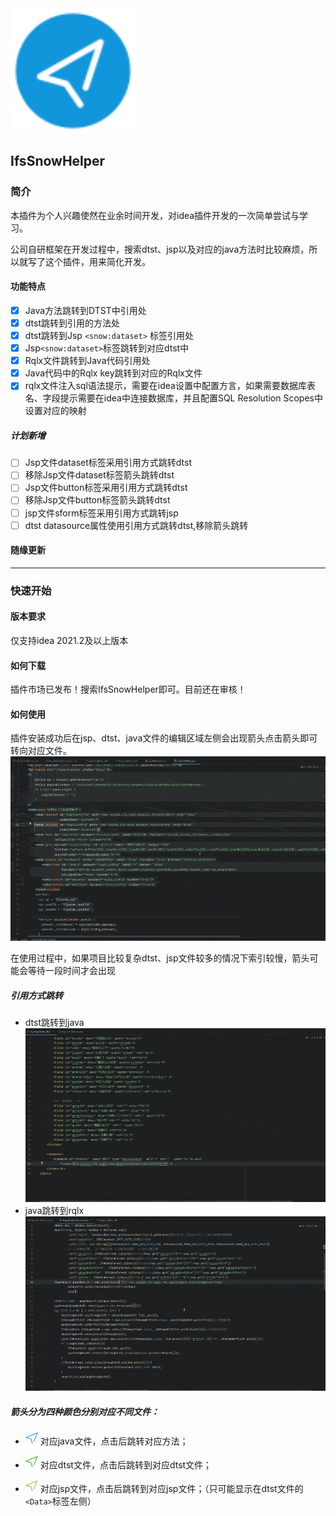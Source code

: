 <img src="src/main/resources/META-INF/pluginIcon.svg"  alt="helperLogo" width="200">

## IfsSnowHelper

### 简介

本插件为个人兴趣使然在业余时间开发，对idea插件开发的一次简单尝试与学习。

公司自研框架在开发过程中，搜索dtst、jsp以及对应的java方法时比较麻烦，所以就写了这个插件，用来简化开发。

#### 功能特点

- [x] Java方法跳转到DTST中引用处
- [x] dtst跳转到引用的方法处
- [x] dtst跳转到Jsp `<snow:dataset>` 标签引用处
- [x] Jsp`<snow:dataset>`标签跳转到对应dtst中
- [x] Rqlx文件跳转到Java代码引用处
- [x] Java代码中的Rqlx key跳转到对应的Rqlx文件
- [x] rqlx文件注入sql语法提示，需要在idea设置中配置方言，如果需要数据库表名、字段提示需要在idea中连接数据库，并且配置SQL
  Resolution Scopes中设置对应的映射

##### 计划新增

- [ ] Jsp文件dataset标签采用引用方式跳转dtst
- [ ] 移除Jsp文件dataset标签箭头跳转dtst
- [ ] Jsp文件button标签采用引用方式跳转dtst
- [ ] 移除Jsp文件button标签箭头跳转dtst
- [ ] jsp文件sform标签采用引用方式跳转jsp
- [ ] dtst datasource属性使用引用方式跳转dtst,移除箭头跳转

#### 随缘更新

---

### 快速开始

#### 版本要求

仅支持idea 2021.2及以上版本

#### 如何下载

插件市场已发布！搜索IfsSnowHelper即可。目前还在审核！

#### 如何使用

插件安装成功后在jsp、dtst、java文件的编辑区域左侧会出现箭头点击箭头即可转向对应文件。
![](/image/jsp2dtst.gif)

在使用过程中，如果项目比较复杂dtst、jsp文件较多的情况下索引较慢，箭头可能会等待一段时间才会出现

##### 引用方式跳转

- dtst跳转到java
  ![](/image/dtst2java.gif)
- java跳转到rqlx
  ![](/image/java2rqlx.gif)

##### 箭头分为四种颜色分别对应不同文件：

- <img src="src/main/resources/icons/go-blue.svg" alt="blue" width="20" > 对应java文件，点击后跳转对应方法；

- <img src="src/main/resources/icons/go-green.svg" alt="green" width="20" > 对应dtst文件，点击后跳转到对应dtst文件；

- <img src="src/main/resources/icons/go-yellow.svg" alt="yellow" width="20" > 对应jsp文件，点击后跳转到对应jsp文件；（只可能显示在dtst文件的`<Data>`标签左侧）
